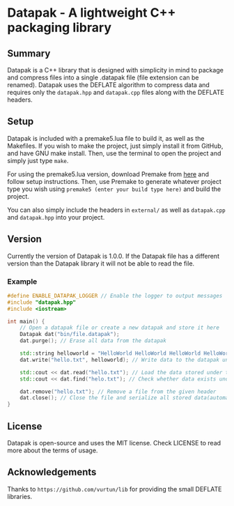 # Datapak -  A lightweight C++ packaging library

## Summary
Datapak is a C++ library that is designed with simplicity in mind to package and compress files into a single .datapak file (file extension can be renamed). Datapak uses the DEFLATE algorithm to compress data and requires only the `datapak.hpp` and `datapak.cpp` files along with the DEFLATE headers.

## Setup
Datapak is included with a premake5.lua file to build it, as well as the Makefiles. If you wish to make the project, just simply install it from GitHub, and have GNU make install. Then, use the terminal to open the project and simply just type `make`.

For using the premake5.lua version, download Premake from [here](https://premake.github.io/) and follow setup instructions. Then, use Premake to generate whatever project type you wish using `premake5 (enter your build type here)` and build the project.

You can also simply include the headers in `external/` as well as `datapak.cpp` and `datapak.hpp` into your project.

## Version
Currently the version of Datapak is 1.0.0. If the Datapak file has a different version than the Datapak library it will not be able to read the file.

### Example
```cpp
#define ENABLE_DATAPAK_LOGGER // Enable the logger to output messages
#include "datapak.hpp"
#include <iostream>

int main() {
    // Open a datapak file or create a new datapak and store it here
    Datapak dat("bin/file.datapak");
    dat.purge(); // Erase all data from the datapak

    std::string helloworld = "HelloWorld HelloWorld HelloWorld HelloWorld HelloWorld HelloWorld\n";
    dat.write("hello.txt", helloworld); // Write data to the datapak under a given alias used to reference the file

    std::cout << dat.read("hello.txt"); // Load the data stored under the given alias
    std::cout << dat.find("helo.txt"); // Check whether data exists under the given header(returns FALSE here)

    dat.remove("hello.txt"); // Remove a file from the given header
    dat.close(); // Close the file and serialize all stored data(automatically called when Datapak leaves scope)
}
```

## License
Datapak is open-source and uses the MIT license. Check LICENSE to read more about the terms of usage.

## Acknowledgements
Thanks to `https://github.com/vurtun/lib` for providing the small DEFLATE libraries.